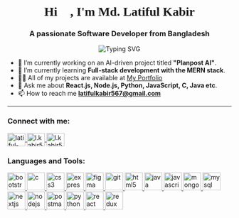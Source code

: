<p align="center">
<!--   <img src="https://scontent.fdac138-1.fna.fbcdn.net/v/t39.30808-6/321913133_1114022949215603_8030337642740072074_n.jpg?stp=dst-jpg_p720x720&_nc_cat=108&ccb=1-7&_nc_sid=5f2048&_nc_eui2=AeHwIJd60nlyjyxi-NRq3Om3D-SkQgP4qAUP5KRCA_ioBcHIMH14HKEUo0XOHsBvkBdf9YJEqwCUIDfxxomg7D8l&_nc_ohc=D_gvYdzQpJAQ7kNvgGR_Vct&_nc_ht=scontent.fdac138-1.fna&oh=00_AYCM8s1pDPVaudNRgWxvMzmm0psceRQkGfKr6Bds0OdkbQ&oe=66565C7A" alt="Md.Latiful Kabir" width="720" height="350"/> -->
</p>

<h1 align="center" style="font-family:georgia,garamond,serif;colo:red;">Hi 👋, I'm Md. Latiful Kabir</h1>
<h3 align="center">A passionate Software Developer from Bangladesh</h3>

<p align="center">
  <img src="https://readme-typing-svg.herokuapp.com?font=Fira+Code&weight=600&size=24&duration=4000&pause=1000&color=F7F7F7&center=true&vCenter=true&width=435&lines=Full-Stack+Developer;AI+Enthusiast;Lifelong+Learner;Open+Source+Contributor;Tech+Blogger;Hackathon+Winner;Community+Mentor;Performance+Optimizer;UI/UX+Advocate;Cloud+Enthusiast;Continuous+Integrator;Agile+Practitioner;Tech+Stack+Explorer" alt="Typing SVG">
</p>

- 🔭 I’m currently working on an AI-driven project titled **"Planpost AI"**.
- 🌱 I’m currently learning **Full-stack development with the MERN stack**.
- 👨‍💻 All of my projects are available at [My Portfolio](https://darling-pithivier-cad7d7.netlify.app/)
- 💬 Ask me about **React.js, Node.js,  Python, JavaScript, C, Java etc**.
- 📫 How to reach me **latifulkabir567@gmail.com**

<hr/>
<h3 align="left">Connect with me:</h3>
<p align="left">
  <a href="https://linkedin.com/in/latiful-kabir567/" target="blank">
    <img align="center" src="https://cdn.jsdelivr.net/npm/simple-icons@v3/icons/linkedin.svg" alt="latiful-kabir567" height="30" width="40" />
  </a>
  <a href="https://fb.com/l.kabir567" target="blank">
    <img align="center" src="https://cdn.jsdelivr.net/npm/simple-icons@v3/icons/facebook.svg" alt="l.kabir567" height="30" width="40" />
  </a>
  <a href="https://instagram.com/l.kabir567/" target="blank">
    <img align="center" src="https://cdn.jsdelivr.net/npm/simple-icons@v3/icons/instagram.svg" alt="l.kabir567" height="30" width="40" />
  </a>
</p>

<h3 align="left">Languages and Tools:</h3>
<p align="left" style="flex"> 
  <a href="https://getbootstrap.com" target="_blank" rel="noreferrer">
    <img src="https://cdn.jsdelivr.net/gh/devicons/devicon/icons/bootstrap/bootstrap-original.svg" alt="bootstrap" width="40" height="40"/> 
  </a> 
  <a href="https://www.cprogramming.com/" target="_blank" rel="noreferrer">
    <img src="https://cdn.jsdelivr.net/gh/devicons/devicon/icons/c/c-original.svg" alt="c" width="40" height="40"/> 
  </a> 
  <a href="https://www.w3schools.com/css/" target="_blank" rel="noreferrer">
    <img src="https://cdn.jsdelivr.net/gh/devicons/devicon/icons/css3/css3-original.svg" alt="css3" width="40" height="40"/> 
  </a>
  <a href="https://expressjs.com" target="_blank" rel="noreferrer">
    <img src="https://cdn.jsdelivr.net/gh/devicons/devicon/icons/express/express-original.svg" alt="express" width="40" height="40"/> 
  </a>
  <a href="https://www.figma.com/" target="_blank" rel="noreferrer">
    <img src="https://cdn.jsdelivr.net/gh/devicons/devicon/icons/figma/figma-original.svg" alt="figma" width="40" height="40"/> 
  </a>
<!--   <a href="https://www.framer.com/" target="_blank" rel="noreferrer">
    <img src="https://cdn.jsdelivr.net/gh/devicons/devicon/icons/framer/framer-original.svg" alt="framer" width="40" height="40"/> 
  </a> -->
  <a href="https://git-scm.com/" target="_blank" rel="noreferrer">
    <img src="https://cdn.jsdelivr.net/gh/devicons/devicon/icons/git/git-original.svg" alt="git" width="40" height="40"/> 
  </a>
  <a href="https://www.w3.org/html/" target="_blank" rel="noreferrer">
    <img src="https://cdn.jsdelivr.net/gh/devicons/devicon/icons/html5/html5-original.svg" alt="html5" width="40" height="40"/> 
  </a>
  <a href="https://www.java.com" target="_blank" rel="noreferrer">
    <img src="https://cdn.jsdelivr.net/gh/devicons/devicon/icons/java/java-original.svg" alt="java" width="40" height="40"/> 
  </a>
  <a href="https://developer.mozilla.org/en-US/docs/Web/JavaScript" target="_blank" rel="noreferrer">
    <img src="https://cdn.jsdelivr.net/gh/devicons/devicon/icons/javascript/javascript-original.svg" alt="javascript" width="40" height="40"/> 
  </a>
  <a href="https://www.mongodb.com/" target="_blank" rel="noreferrer">
    <img src="https://cdn.jsdelivr.net/gh/devicons/devicon/icons/mongodb/mongodb-original.svg" alt="mongodb" width="40" height="40"/> 
  </a>
  <a href="https://www.mysql.com/" target="_blank" rel="noreferrer">
    <img src="https://cdn.jsdelivr.net/gh/devicons/devicon/icons/mysql/mysql-original.svg" alt="mysql" width="40" height="40"/> 
  </a>
  <a href="https://nextjs.org/" target="_blank" rel="noreferrer">
    <img src="https://cdn.jsdelivr.net/gh/devicons/devicon/icons/nextjs/nextjs-original.svg" alt="nextjs" width="40" height="40"/> 
  </a>
  <a href="https://nodejs.org" target="_blank" rel="noreferrer">
    <img src="https://cdn.jsdelivr.net/gh/devicons/devicon/icons/nodejs/nodejs-original.svg" alt="nodejs" width="40" height="40"/> 
  </a>
  <a href="https://postman.com" target="_blank" rel="noreferrer">
    <img src="https://cdn.jsdelivr.net/gh/devicons/devicon/icons/postman/postman-original.svg" alt="postman" width="40" height="40"/> 
  </a>
  <a href="https://www.python.org" target="_blank" rel="noreferrer">
    <img src="https://cdn.jsdelivr.net/gh/devicons/devicon/icons/python/python-original.svg" alt="python" width="40" height="40"/> 
  </a>
  <a href="https://reactjs.org/" target="_blank" rel="noreferrer">
    <img src="https://cdn.jsdelivr.net/gh/devicons/devicon/icons/react/react-original.svg" alt="react" width="40" height="40"/> 
  </a>
  <a href="https://redux.js.org" target="_blank" rel="noreferrer">
    <img src="https://cdn.jsdelivr.net/gh/devicons/devicon/icons/redux/redux-original.svg" alt="redux" width="40" height="40"/> 
  </a>
<!--   <a href="https://tailwindcss.com/" target="_blank" rel="noreferrer">
    <img src="https://cdn.jsdelivr.net/gh/devicons/devicon/icons/tailwindcss/tailwindcss-plain.svg" alt="tailwind" width="40" height="40"/> 
  </a> -->
</p>








